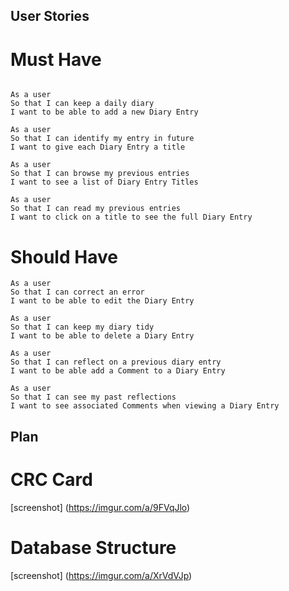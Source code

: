 ## User Stories

# Must Have

```

As a user
So that I can keep a daily diary
I want to be able to add a new Diary Entry

As a user
So that I can identify my entry in future
I want to give each Diary Entry a title

As a user
So that I can browse my previous entries
I want to see a list of Diary Entry Titles

As a user
So that I can read my previous entries
I want to click on a title to see the full Diary Entry

```

# Should Have

```
As a user
So that I can correct an error
I want to be able to edit the Diary Entry

As a user
So that I can keep my diary tidy
I want to be able to delete a Diary Entry

As a user
So that I can reflect on a previous diary entry
I want to be able add a Comment to a Diary Entry

As a user
So that I can see my past reflections
I want to see associated Comments when viewing a Diary Entry

```

## Plan

# CRC Card

[screenshot] (https://imgur.com/a/9FVqJlo)

# Database Structure

[screenshot] (https://imgur.com/a/XrVdVJp)